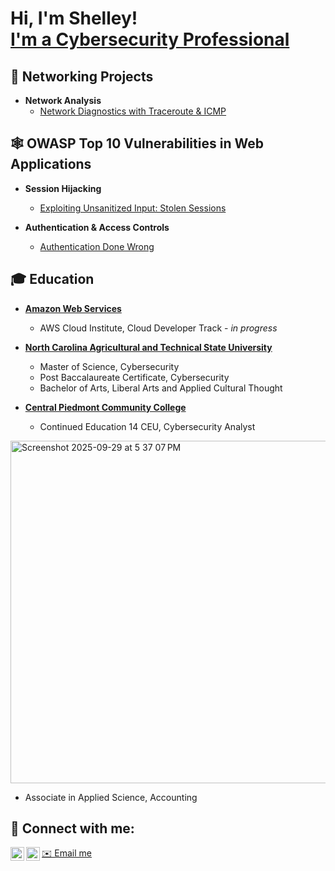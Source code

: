<h1>Hi, I'm Shelley! <br/><a href="https://www.linkedin.com/in/shelleysearcy/">I'm a Cybersecurity Professional</a></h1>

<h2>🛜 Networking Projects</h2>

- <b>Network Analysis</b>
  - [Network Diagnostics with Traceroute & ICMP](https://github.com/Shell-in-Command/Networking-Projects/tree/main)

<h2>🕸️ OWASP Top 10 Vulnerabilities in Web Applications</h2>

- <b>Session Hijacking</b>
  - [Exploiting Unsanitized Input: Stolen Sessions](https://github.com/CTRLShelley/Session-Hijacking)

- <b>Authentication & Access Controls</b>
  - [Authentication Done Wrong](https://github.com/CTRLShelley/Access-Controls)


<h2> 🎓 Education</h2>

- [<b>Amazon Web Services</b>](https://aws.amazon.com/?nc2=h_home)
  - AWS Cloud Institute, Cloud Developer Track - <i>in progress</i>


- <b>[North Carolina Agricultural and Technical State University</b>](https://www.ncat.edu)
  - Master of Science, Cybersecurity
  - Post Baccalaureate Certificate, Cybersecurity
  - Bachelor of Arts, Liberal Arts and Applied Cultural Thought


- [<b>Central Piedmont Community College</b>](https://www.cpcc.edu)
  - Continued Education 14 CEU, Cybersecurity Analyst
<img width="711" height="548" alt="Screenshot 2025-09-29 at 5 37 07 PM" src="https://github.com/user-attachments/assets/ed1c115d-faea-42c2-8c1e-5afebaceebe7" />


  - Associate in Applied Science, Accounting

<h2> 🤳 Connect with me:</h2>

[<img align="left" alt="CTRLShelley | YouTube" width="22px" src="https://cdn.jsdelivr.net/npm/simple-icons@v3/icons/youtube.svg" />][youtube]
[<img align="left" alt="Shelley Searcy | LinkedIn" width="22px" src="https://cdn.jsdelivr.net/npm/simple-icons@v3/icons/linkedin.svg" />][linkedin]

[youtube]: https://www.youtube.com/@CTRLShelley
[linkedin]: https://linkedin.com/in/shelleysearcy/
<a href="mailto:shelleysearcy@aol.com"> ✉️ Email me</a>
